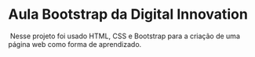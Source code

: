 # Aula Bootstrap da Digital Innovation
​	Nesse projeto foi usado HTML, CSS e Bootstrap para a criação de uma página web como forma de aprendizado.

